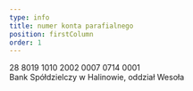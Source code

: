```yaml
---
type: info
title: numer konta parafialnego
position: firstColumn
order: 1
---
```


28 8019 1010 2002 0007 0714 0001\
Bank Spółdzielczy w Halinowie, oddział Wesoła

